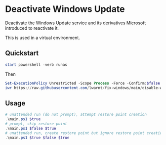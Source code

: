 # Deactivate Windows Update

Deactivate the Windows Update service and its derivatives Microsoft introduced to reactivate it.

This is used in a virtual environment.

## Quickstart

```Powershell
start powershell -verb runas
```

Then

```Powershell
Set-ExecutionPolicy Unrestricted -Scope Process -Force -Confirm:$false
iwr https://raw.githubusercontent.com/lwarnt/fix-windows/main/disable-windows-update/main.ps1 | iex
```

## Usage

```Powershell
# unattended run (do not prompt), attempt restore point creation
.\main.ps1 $true
# prompt, skip restore point 
.\main.ps1 $false $true
# unattended run, create restore point but ignore restore point creation failure
.\main.ps1 $true $false $true
```
